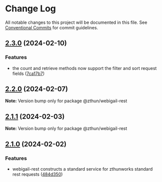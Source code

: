 # Change Log

All notable changes to this project will be documented in this file.
See [Conventional Commits](https://conventionalcommits.org) for commit guidelines.

## [2.3.0](https://github.com/zthun/webigail/compare/v2.2.0...v2.3.0) (2024-02-10)


### Features

* the count and retrieve methods now support the filter and sort request fields ([7ca17b7](https://github.com/zthun/webigail/commit/7ca17b778c6ac879d4b030025e067b0aa1ad0919))



## [2.2.0](https://github.com/zthun/webigail/compare/v2.1.1...v2.2.0) (2024-02-07)

**Note:** Version bump only for package @zthun/webigail-rest





## [2.1.1](https://github.com/zthun/webigail/compare/v2.1.0...v2.1.1) (2024-02-03)

**Note:** Version bump only for package @zthun/webigail-rest





## [2.1.0](https://github.com/zthun/webigail/compare/v2.0.2...v2.1.0) (2024-02-02)


### Features

* webigail-rest constructs a standard service for zthunworks standard rest requests ([484d350](https://github.com/zthun/webigail/commit/484d35008c452ed5697d63dce84f910a7b062e69))
